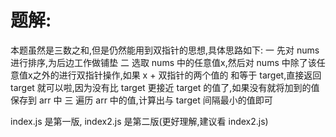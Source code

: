 # 题解:
本题虽然是三数之和,但是仍然能用到双指针的思想,具体思路如下:
一 先对 nums 进行排序,为后边工作做铺垫
二 选取 nums 中的任意值x,然后对 nums 中除了该任意值x之外的进行双指针操作,如果 x + 双指针的两个值的 和等于 target,直接返回 target 就可以啦,因为没有比 target 更接近 target 的值了,如果没有就将加到的值保存到 arr 中
三 遍历 arr 中的值,计算出与 target 间隔最小的值即可

index.js 是第一版, index2.js 是第二版(更好理解,建议看 index2.js)